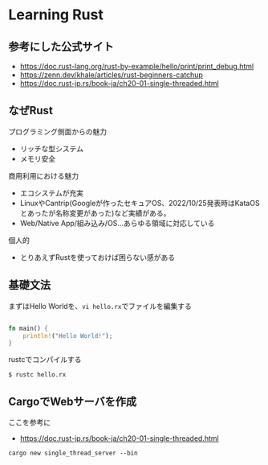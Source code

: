 # Learning Rust

## 参考にした公式サイト

- https://doc.rust-lang.org/rust-by-example/hello/print/print_debug.html
- https://zenn.dev/khale/articles/rust-beginners-catchup
- https://doc.rust-jp.rs/book-ja/ch20-01-single-threaded.html

## なぜRust

プログラミング側面からの魅力
- リッチな型システム
- メモリ安全

商用利用における魅力
- エコシステムが充実
- LinuxやCantrip(Googleが作ったセキュアOS、2022/10/25発表時はKataOSとあったが名称変更があった)など実績がある。
- Web/Native App/組み込み/OS...あらゆる領域に対応している

個人的
- とりあえずRustを使っておけば困らない感がある


## 基礎文法

まずはHello Worldを、`vi hello.rx`でファイルを編集する
```rust

fn main() {
    println!("Hello World!");
}
```

rustcでコンパイルする
```shell
$ rustc hello.rx
```

## CargoでWebサーバを作成

ここを参考に
- https://doc.rust-jp.rs/book-ja/ch20-01-single-threaded.html


```shell
cargo new single_thread_server --bin
```
